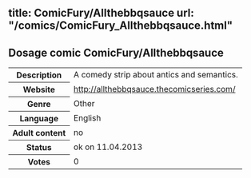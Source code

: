 title: ComicFury/Allthebbqsauce
url: "/comics/ComicFury_Allthebbqsauce.html"
---
Dosage comic ComicFury/Allthebbqsauce
-----------------------------------------

<table class="comicinfo">
<tr>
<th>Description</th><td>A comedy strip about antics and semantics.</td>
</tr>
<tr>
<th>Website</th><td><a href="http://allthebbqsauce.thecomicseries.com/">http://allthebbqsauce.thecomicseries.com/</a></td>
</tr>
<tr>
<th>Genre</th><td>Other</td>
</tr>
<tr>
<th>Language</th><td>English</td>
</tr>
<tr>
<th>Adult content</th><td>no</td>
</tr>
<tr>
<th>Status</th><td>ok on 11.04.2013</td>
</tr>
<tr>
<th>Votes</th><td>0</div></td>
</tr>
</table>
